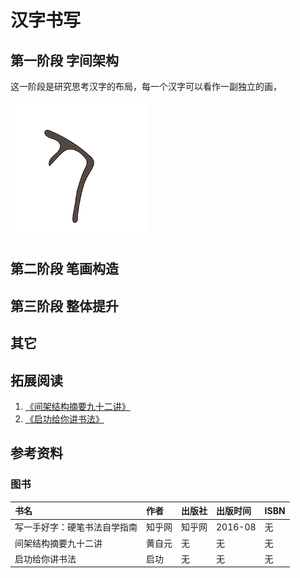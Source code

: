 # 汉字书写

## 第一阶段 字间架构

这一阶段是研究思考汉字的布局，每一个汉字可以看作一副独立的画，

<img src=".\notes\imgs\人.gif">

## 第二阶段 笔画构造

## 第三阶段 整体提升

## 其它

## 拓展阅读

1. [《间架结构摘要九十二讲》](.\reference\间架结构摘要九十二讲.pdf)  
2. [《启功给你讲书法》](.\reference\启功给你讲书法.pdf)

## 参考资料

### 图书

|书名|作者|出版社|出版时间|ISBN|
|:-|:-|:-|:-|:-|
|写一手好字：硬笔书法自学指南|知乎网|知乎网|2016-08|无|
|间架结构摘要九十二讲|黄自元|无|无|无|
|启功给你讲书法|启功|无|无|无|

